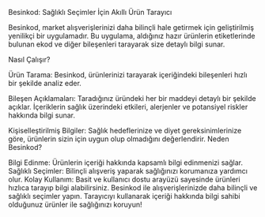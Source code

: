 Besinkod: Sağlıklı Seçimler İçin Akıllı Ürün Tarayıcı

Besinkod, market alışverişlerinizi daha bilinçli hale getirmek için geliştirilmiş yenilikçi bir uygulamadır. 
Bu uygulama, aldığınız hazır ürünlerin etiketlerinde bulunan ekod ve diğer bileşenleri tarayarak size detaylı bilgi sunar.

Nasıl Çalışır?

Ürün Tarama: Besinkod, ürünlerinizi tarayarak içeriğindeki bileşenleri hızlı bir şekilde analiz eder.

Bileşen Açıklamaları: Taradığınız üründeki her bir maddeyi detaylı bir şekilde açıklar. 
İçeriklerin sağlık üzerindeki etkileri, alerjenler ve potansiyel riskler hakkında bilgi sunar.

Kişiselleştirilmiş Bilgiler: Sağlık hedeflerinize ve diyet gereksinimlerinize göre, ürünlerin sizin için uygun olup olmadığını değerlendirir.
Neden Besinkod?

Bilgi Edinme: Ürünlerin içeriği hakkında kapsamlı bilgi edinmenizi sağlar.
Sağlıklı Seçimler: Bilinçli alışveriş yaparak sağlığınızı korumanıza yardımcı olur.
Kolay Kullanım: Basit ve kullanıcı dostu arayüzü sayesinde ürünleri hızlıca tarayıp bilgi alabilirsiniz.
Besinkod ile alışverişlerinizde daha bilinçli ve sağlıklı seçimler yapın. 
Tarayıcıyı kullanarak içeriği hakkında bilgi sahibi olduğunuz ürünler ile sağlığınızı koruyun!
